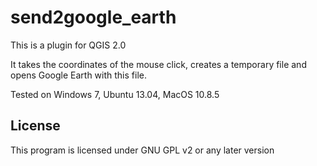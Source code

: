 send2google_earth
==========

This is a plugin for QGIS 2.0

It takes the coordinates of the mouse click, creates a temporary file and opens Google Earth with this file.

Tested on Windows 7, Ubuntu 13.04, MacOS 10.8.5

License
-------------
This program is licensed under GNU GPL v2 or any later version
